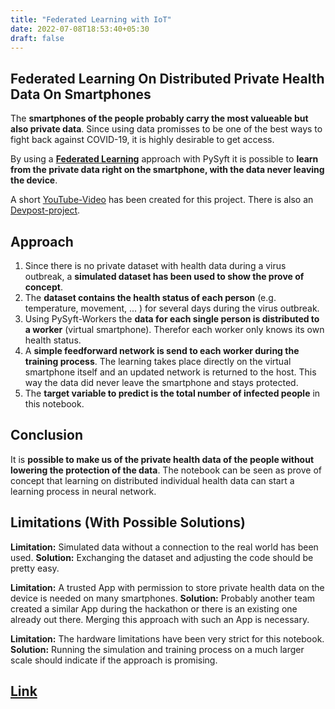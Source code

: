 ```yaml
---
title: "Federated Learning with IoT"
date: 2022-07-08T18:53:40+05:30
draft: false
---
```

## Federated Learning On Distributed Private Health Data On Smartphones

The **smartphones of the people probably carry the most valueable but also private data**. Since using data promisses to be one of the best ways to fight back against COVID-19, it is highly desirable to get access.

By using a **[Federated Learning](https://federated.withgoogle.com/)** approach with PySyft it is possible to **learn from the private data right on the smartphone, with the data never leaving the device**.

A short [YouTube-Video](https://youtu.be/VGDNhhhVWCs) has been created for this project.
There is also an [Devpost-project](https://devpost.com/software/08_corona_tracking_id_0139_federated_learning_on_health_data).

## Approach

1. Since there is no private dataset with health data during a virus outbreak, a **simulated dataset has been used to show the prove of concept**.
2. The **dataset contains the health status of each person** (e.g. temperature, movement, ... ) for several days during the virus outbreak.
3. Using PySyft-Workers the **data for each single person is distributed to a worker** (virtual smartphone). Therefor each worker only knows its own health status.
4. A **simple feedforward network is send to each worker during the training process**. The learning takes place directly on the virtual smartphone itself and an updated network is returned to the host. This way the data did never leave the smartphone and stays protected.
5. The **target variable to predict is the total number of infected people** in this notebook.

## Conclusion

It is **possible to make us of the private health data of the people without lowering the protection of the data**.
The notebook can be seen as prove of concept that learning on distributed individual health data can start a learning process in neural network.

## Limitations (With Possible Solutions)

**Limitation:**
Simulated data without a connection to the real world has been used.
**Solution:**
Exchanging the dataset and adjusting the code should be pretty easy.

**Limitation:**
A trusted App with permission to store private health data on the device is needed on many smartphones.
**Solution:**
Probably another team created a similar App during the hackathon or there is an existing one already out there. Merging this approach with such an App is necessary.

**Limitation:**
The hardware limitations have been very strict for this notebook.
**Solution:**
Running the simulation and training process on a much larger scale should indicate if the approach is promising.

## [Link](https://github.com/TheFenrisLycaon/University/tree/4f8c36b5bc5e2d881988a1fd0157413e818939cc/Semester5/Minor_Proj)
